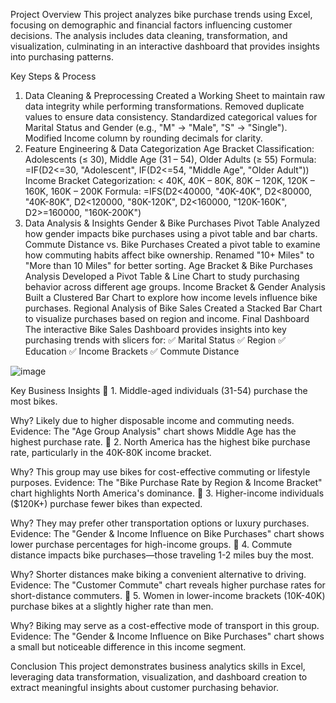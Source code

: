 Project Overview
This project analyzes bike purchase trends using Excel, focusing on demographic and financial factors influencing customer decisions. The analysis includes data cleaning, transformation, and visualization, culminating in an interactive dashboard that provides insights into purchasing patterns.

Key Steps & Process
1. Data Cleaning & Preprocessing
Created a Working Sheet to maintain raw data integrity while performing transformations.
Removed duplicate values to ensure data consistency.
Standardized categorical values for Marital Status and Gender (e.g., "M" → "Male", "S" → "Single").
Modified Income column by rounding decimals for clarity.
2. Feature Engineering & Data Categorization
Age Bracket Classification:
Adolescents (≤ 30), Middle Age (31 – 54), Older Adults (≥ 55)
Formula: =IF(D2<=30, "Adolescent", IF(D2<=54, "Middle Age", "Older Adult"))
Income Bracket Categorization:
< 40K, 40K – 80K, 80K – 120K, 120K – 160K, 160K – 200K
Formula: =IFS(D2<40000, "40K-40K", D2<80000, "40K-80K", D2<120000, "80K-120K", D2<160000, "120K-160K", D2>=160000, "160K-200K")
3. Data Analysis & Insights
Gender & Bike Purchases Pivot Table
Analyzed how gender impacts bike purchases using a pivot table and bar charts.
Commute Distance vs. Bike Purchases
Created a pivot table to examine how commuting habits affect bike ownership.
Renamed "10+ Miles" to "More than 10 Miles" for better sorting.
Age Bracket & Bike Purchases Analysis
Developed a Pivot Table & Line Chart to study purchasing behavior across different age groups.
Income Bracket & Gender Analysis
Built a Clustered Bar Chart to explore how income levels influence bike purchases.
Regional Analysis of Bike Sales
Created a Stacked Bar Chart to visualize purchases based on region and income.
Final Dashboard
The interactive Bike Sales Dashboard provides insights into key purchasing trends with slicers for:
✅ Marital Status
✅ Region
✅ Education
✅ Income Brackets
✅ Commute Distance

![image](https://github.com/user-attachments/assets/76443ab8-9872-4d15-8aaf-bf9862e48d15)

Key Business Insights
📌 1. Middle-aged individuals (31-54) purchase the most bikes.

Why? Likely due to higher disposable income and commuting needs.
Evidence: The "Age Group Analysis" chart shows Middle Age has the highest purchase rate.
📌 2. North America has the highest bike purchase rate, particularly in the 40K-80K income bracket.

Why? This group may use bikes for cost-effective commuting or lifestyle purposes.
Evidence: The "Bike Purchase Rate by Region & Income Bracket" chart highlights North America's dominance.
📌 3. Higher-income individuals ($120K+) purchase fewer bikes than expected.

Why? They may prefer other transportation options or luxury purchases.
Evidence: The "Gender & Income Influence on Bike Purchases" chart shows lower purchase percentages for high-income groups.
📌 4. Commute distance impacts bike purchases—those traveling 1-2 miles buy the most.

Why? Shorter distances make biking a convenient alternative to driving.
Evidence: The "Customer Commute" chart reveals higher purchase rates for short-distance commuters.
📌 5. Women in lower-income brackets (10K-40K) purchase bikes at a slightly higher rate than men.

Why? Biking may serve as a cost-effective mode of transport in this group.
Evidence: The "Gender & Income Influence on Bike Purchases" chart shows a small but noticeable difference in this income segment.

Conclusion
This project demonstrates business analytics skills in Excel, leveraging data transformation, visualization, and dashboard creation to extract meaningful insights about customer purchasing behavior.
